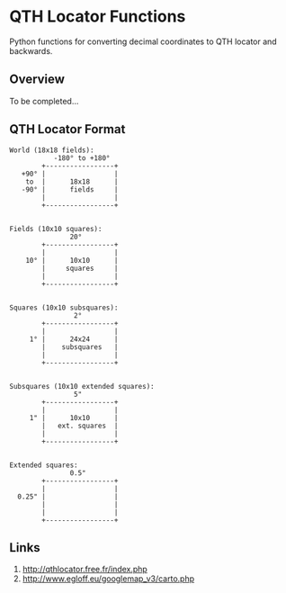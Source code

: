 # QTH Locator Functions
Python functions for converting decimal coordinates to QTH locator and backwards.

## Overview
To be completed...

## QTH Locator Format

```
World (18x18 fields):
           -180° to +180°
        +-----------------+
   +90° |                 |
    to  |      18x18      |
   -90° |      fields     |
        |                 |
        +-----------------+

	   
Fields (10x10 squares):
               20°
        +-----------------+
        |                 |
    10° |      10x10      |
        |     squares     |
        |                 |
        +-----------------+

	   
Squares (10x10 subsquares):
                2°
        +-----------------+
        |                 |
     1° |      24x24      |
        |    subsquares   |
        |                 |
        +-----------------+


Subsquares (10x10 extended squares):
                5"
        +-----------------+
        |                 |
     1" |      10x10      |
        |   ext. squares  |
        |                 |
        +-----------------+


Extended squares:
               0.5"
        +-----------------+
        |                 |
  0.25" |                 |
        |                 |
        |                 |
        +-----------------+
```
       


## Links
1. http://qthlocator.free.fr/index.php
2. http://www.egloff.eu/googlemap_v3/carto.php

